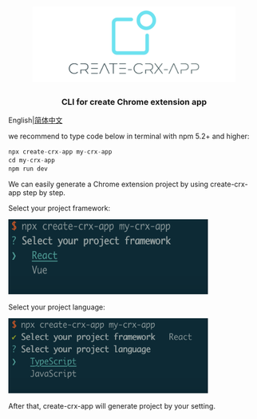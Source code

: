 <h1 align="center"><img height="150" src="https://raw.githubusercontent.com/Jcanno/images/master/create-crx-app/create-crx-app.png" /><br> </h1>

<h3 align="center">CLI for create Chrome extension app</h3>

English|[简体中文](https://github.com/Jcanno/create-crx-app/blob/main/README-CH.md)

we recommend to type code below in terminal with npm 5.2+ and higher:

```js
npx create-crx-app my-crx-app
cd my-crx-app
npm run dev
```

We can easily generate a Chrome extension project by using create-crx-app step by step.

Select your project framework:

<img height="150" width="400" src="https://raw.githubusercontent.com/Jcanno/images/master/create-crx-app/framework.png" />

Select your project language:

<img height="150" width="400" src="https://raw.githubusercontent.com/Jcanno/images/master/create-crx-app/lang.png" />

After that, create-crx-app will generate project by your setting.
